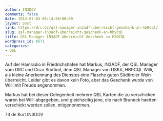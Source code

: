 ```yaml
---
author: IN3DOV
comments: false
date: 2013-07-03 08:14:58+00:00
layout: post
link: https://drc.bz/qsl-manager-in3adf-uberreicht-geschenk-an-hb9cql/
slug: qsl-manager-in3adf-uberreicht-geschenk-an-hb9cql
title: QSL Manager IN3ADF überreicht Geschenk an HB9CQL
wordpress_id: 6571
categories:
- QSL
---
```


Auf der Hamradio in Friedrichshafen hat Markus, IN3ADF, der QSL Manager vom DRC und Cisar Südtirol, dem QSL Manager von USKA, HB9CQL Willi, als kleine Anerkennung des Dienstes eine Flasche guten Südtiroler Wein überreicht. Leider gibt es davon kein Foto, aber das Geschenk wurde von Willi mit Freude angenommen.

Markus hat bei dieser Gelegenheit mehrere QSL Karten die zu verschicken waren bei Willi abgegeben, und gleichzeitig jene, die nach Bruneck haetten verschickt werden sollen, mitgenonmmen.

73 de Kurt IN3DOV


